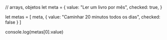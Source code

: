 // arrays, objetos
let meta = {
    value: "Ler um livro por mês",
    checked: true,
    }


let metas = [
    meta,
    {
        value: "Caminhar 20 minutos todos os dias",
        checked: false
    }
]

console.log(metas[0].value)
